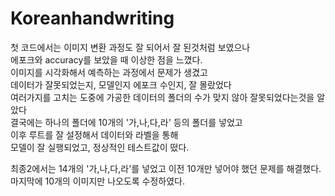 # Koreanhandwriting

첫 코드에서는 이미지 변환 과정도 잘 되어서 잘 된것처럼 보였으나\
에포크와 accuracy를 보았을 때 이상한 점을 느꼈다.\
이미지를 시각화해서 예측하는 과정에서 문제가 생겼고\
데이터가 잘못되었는지, 모델인지 에포크 수인지, 잘 몰랐었다\
여러가지를 고치는 도중에 가공한 데이터의 폴더의 수가 맞지 않아 잘못되었다는것을 알았다\
결국에는 하나의 폴더에 10개의 '가,나,다,라' 등의 폴더를 넣었고\
이후 루트를 잘 설정해서 데이터와 라벨을 통해\
모델이 잘 실행되었고, 정상적인 테스트값이 떴다.

최종2에서는 14개의 '가,나,다,라'를 넣었고 이전 10개만 넣어야 했던 문제를 해결했다.\
마지막에 10개의 이미지만 나오도록 수정하였다.
